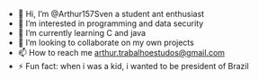 - 👋 Hi, I’m @Arthur157Sven a student ant enthusiast
- 👀 I’m interested in programming and data security
- 🌱 I’m currently learning C and java 
- 💞️ I’m looking to collaborate on my own projects
- 📫 How to reach me arthur.trabalhoestudos@gmail.com
- ⚡ Fun fact: when i was a kid, i wanted to be president of Brazil

<!---
Arthur157Sven/Arthur157Sven is a ✨ special ✨ repository because its `README.md` (this file) appears on your GitHub profile.
You can click the Preview link to take a look at your changes.
--->
